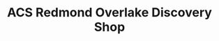 ---
title: "ACS Redmond Overlake Discovery Shop"
url: /redmond/acs-redmond-overlake-discovery-shop/
shop: charity
---